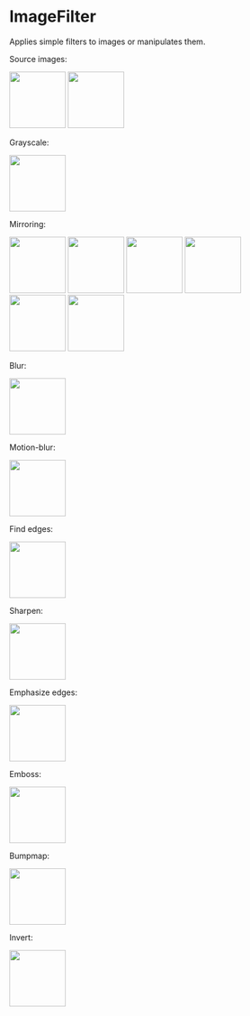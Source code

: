 # ImageFilter

Applies simple filters to images or manipulates them.

Source images:

<img src="https://user-images.githubusercontent.com/19901622/28267769-d22242e2-6afb-11e7-88c5-b2194902b977.jpg" width="100"> <img src="https://user-images.githubusercontent.com/19901622/28288101-5370928a-6b3e-11e7-9d61-cb4bfd8e4f0d.png" width="100">

Grayscale:

<img src ="https://user-images.githubusercontent.com/19901622/28271410-b7d23f70-6b08-11e7-9cf1-79aaeb5c9081.png" width="100">

Mirroring:

<img src ="https://user-images.githubusercontent.com/19901622/28271464-d5020efe-6b08-11e7-9861-962b8bf9d0eb.png" width="100"> <img src ="https://user-images.githubusercontent.com/19901622/28271467-d542a14e-6b08-11e7-8422-43c6eac50b2b.png" width="100">  <img src ="https://user-images.githubusercontent.com/19901622/28271468-d5443a5e-6b08-11e7-92e8-d4f3d5d1f022.png" width="100"> <img src ="https://user-images.githubusercontent.com/19901622/28271466-d5405934-6b08-11e7-9db4-53e82ab49696.png" width="100"> <img src ="https://user-images.githubusercontent.com/19901622/28271469-d545fcae-6b08-11e7-946f-308b1ae0d282.png" width="100"> <img src ="https://user-images.githubusercontent.com/19901622/28271465-d53f63e4-6b08-11e7-8857-5efae20533aa.png" width="100">

Blur:

<img src ="https://user-images.githubusercontent.com/19901622/28288100-536e74dc-6b3e-11e7-8efd-f2b4d5431bc7.png" width="100">

Motion-blur:

<img src ="https://user-images.githubusercontent.com/19901622/28583651-338fba7c-716a-11e7-847f-d5881cbec7aa.png" width="100">

Find edges:

<img src ="https://user-images.githubusercontent.com/19901622/28589582-0c4485c8-717f-11e7-9b9f-952ccd7694f2.png" width="100">

Sharpen:

<img src ="https://user-images.githubusercontent.com/19901622/28586483-51358516-7174-11e7-8eec-080aa8068b21.png" width="100">

Emphasize edges:

<img src ="https://user-images.githubusercontent.com/19901622/28586490-58bb2dae-7174-11e7-9f8b-0e815f9643a9.png" width="100">

Emboss:

<img src ="https://user-images.githubusercontent.com/19901622/28588520-211540ae-717b-11e7-9f48-ac7130f225da.png" width="100">

Bumpmap:

<img src ="https://user-images.githubusercontent.com/19901622/28588917-5a6631c8-717c-11e7-8631-8de050182f60.png" width="100">

Invert:

<img src ="https://user-images.githubusercontent.com/19901622/28689147-dfea3a44-7314-11e7-9f46-7a1083e341c3.png" width="100">
